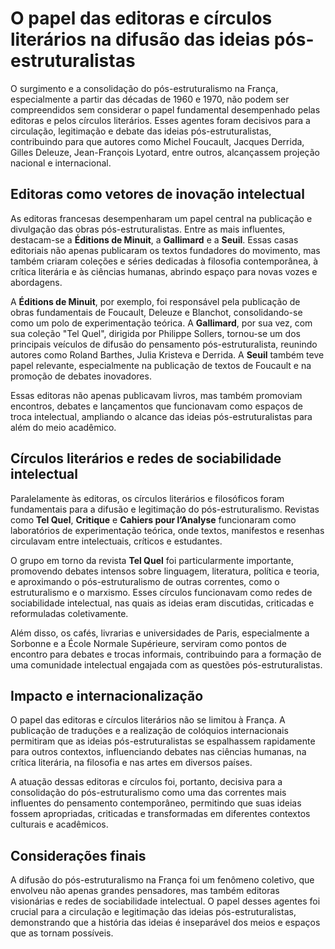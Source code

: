 # O papel das editoras e círculos literários na difusão das ideias pós-estruturalistas

O surgimento e a consolidação do pós-estruturalismo na França, especialmente a partir das décadas de 1960 e 1970, não podem ser compreendidos sem considerar o papel fundamental desempenhado pelas editoras e pelos círculos literários. Esses agentes foram decisivos para a circulação, legitimação e debate das ideias pós-estruturalistas, contribuindo para que autores como Michel Foucault, Jacques Derrida, Gilles Deleuze, Jean-François Lyotard, entre outros, alcançassem projeção nacional e internacional.

## Editoras como vetores de inovação intelectual

As editoras francesas desempenharam um papel central na publicação e divulgação das obras pós-estruturalistas. Entre as mais influentes, destacam-se a **Éditions de Minuit**, a **Gallimard** e a **Seuil**. Essas casas editoriais não apenas publicaram os textos fundadores do movimento, mas também criaram coleções e séries dedicadas à filosofia contemporânea, à crítica literária e às ciências humanas, abrindo espaço para novas vozes e abordagens.

A **Éditions de Minuit**, por exemplo, foi responsável pela publicação de obras fundamentais de Foucault, Deleuze e Blanchot, consolidando-se como um polo de experimentação teórica. A **Gallimard**, por sua vez, com sua coleção "Tel Quel", dirigida por Philippe Sollers, tornou-se um dos principais veículos de difusão do pensamento pós-estruturalista, reunindo autores como Roland Barthes, Julia Kristeva e Derrida. A **Seuil** também teve papel relevante, especialmente na publicação de textos de Foucault e na promoção de debates inovadores.

Essas editoras não apenas publicavam livros, mas também promoviam encontros, debates e lançamentos que funcionavam como espaços de troca intelectual, ampliando o alcance das ideias pós-estruturalistas para além do meio acadêmico.

## Círculos literários e redes de sociabilidade intelectual

Paralelamente às editoras, os círculos literários e filosóficos foram fundamentais para a difusão e legitimação do pós-estruturalismo. Revistas como **Tel Quel**, **Critique** e **Cahiers pour l’Analyse** funcionaram como laboratórios de experimentação teórica, onde textos, manifestos e resenhas circulavam entre intelectuais, críticos e estudantes.

O grupo em torno da revista **Tel Quel** foi particularmente importante, promovendo debates intensos sobre linguagem, literatura, política e teoria, e aproximando o pós-estruturalismo de outras correntes, como o estruturalismo e o marxismo. Esses círculos funcionavam como redes de sociabilidade intelectual, nas quais as ideias eram discutidas, criticadas e reformuladas coletivamente.

Além disso, os cafés, livrarias e universidades de Paris, especialmente a Sorbonne e a École Normale Supérieure, serviram como pontos de encontro para debates e trocas informais, contribuindo para a formação de uma comunidade intelectual engajada com as questões pós-estruturalistas.

## Impacto e internacionalização

O papel das editoras e círculos literários não se limitou à França. A publicação de traduções e a realização de colóquios internacionais permitiram que as ideias pós-estruturalistas se espalhassem rapidamente para outros contextos, influenciando debates nas ciências humanas, na crítica literária, na filosofia e nas artes em diversos países.

A atuação dessas editoras e círculos foi, portanto, decisiva para a consolidação do pós-estruturalismo como uma das correntes mais influentes do pensamento contemporâneo, permitindo que suas ideias fossem apropriadas, criticadas e transformadas em diferentes contextos culturais e acadêmicos.

## Considerações finais

A difusão do pós-estruturalismo na França foi um fenômeno coletivo, que envolveu não apenas grandes pensadores, mas também editoras visionárias e redes de sociabilidade intelectual. O papel desses agentes foi crucial para a circulação e legitimação das ideias pós-estruturalistas, demonstrando que a história das ideias é inseparável dos meios e espaços que as tornam possíveis.
